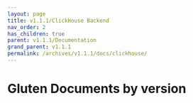 ```yaml
---
layout: page
title: v1.1.1/ClickHouse Backend
nav_order: 2
has_children: true
parent: v1.1.1/Documentation
grand_parent: v1.1.1
permalink: /archives/v1.1.1/docs/clickhouse/
---
```

# Gluten Documents by version
